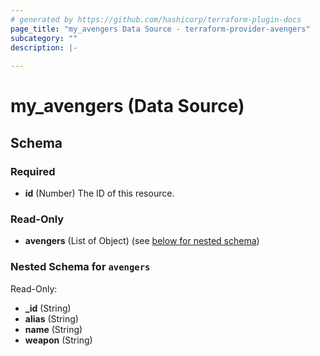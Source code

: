 ```yaml
---
# generated by https://github.com/hashicorp/terraform-plugin-docs
page_title: "my_avengers Data Source - terraform-provider-avengers"
subcategory: ""
description: |-
  
---
```


# my_avengers (Data Source)





<!-- schema generated by tfplugindocs -->
## Schema

### Required

- **id** (Number) The ID of this resource.

### Read-Only

- **avengers** (List of Object) (see [below for nested schema](#nestedatt--avengers))

<a id="nestedatt--avengers"></a>
### Nested Schema for `avengers`

Read-Only:

- **_id** (String)
- **alias** (String)
- **name** (String)
- **weapon** (String)


